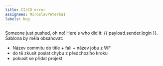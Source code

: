 ```yaml
---
title: CI/CD error
assignees: MiroslavPeterka1
labels: bug
---
```

Someone just pushed, oh no! Here's who did it: {{ payload.sender.login }}.
Šablona by měla obsahovat:
- Název commitu do title + fail + název jobu z WF
- do tě zkusit poslat chybu z předchozího kroku
- pokusit se přidat projekt
